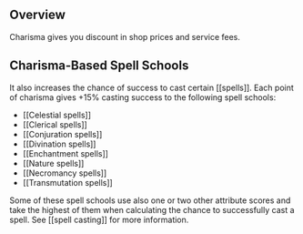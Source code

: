 ## Overview

Charisma gives you discount in shop prices and service fees.

## Charisma-Based Spell Schools

It also increases the chance of success to cast certain [[spells]]. Each point of charisma gives +15% casting success to the following spell schools:

- [[Celestial spells]]
- [[Clerical spells]]
- [[Conjuration spells]]
- [[Divination spells]]
- [[Enchantment spells]]
- [[Nature spells]]
- [[Necromancy spells]]
- [[Transmutation spells]]

Some of these spell schools use also one or two other attribute scores and take the highest of them when calculating the chance to successfully cast a spell. See [[spell casting]] for more information.